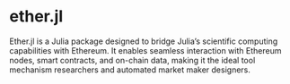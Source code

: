 # ether.jl

Ether.jl is a Julia package designed to bridge Julia’s scientific computing capabilities with Ethereum. It enables seamless interaction with Ethereum nodes, smart contracts, and on-chain data, making it the ideal tool mechanism researchers and automated market maker designers. 


